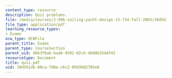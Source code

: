 ```yaml
---
content_type: resource
description: Quiz problems.
file: /media/courses/2-996-sailing-yacht-design-13-734-fall-2003/38d561db80ca798ec6c209d3602785e8_quiz.pdf
file_type: application/pdf
learning_resource_types:
- Exams
ocw_type: OCWFile
parent_title: Exams
parent_type: CourseSection
parent_uid: d063f6ab-ba48-9502-02cb-4b90b354df42
resourcetype: Document
title: quiz.pdf
uid: 38d561db-80ca-798e-c6c2-09d3602785e8
---
```

